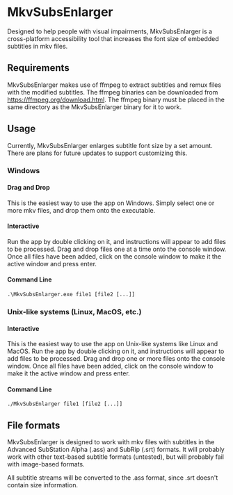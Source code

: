 # MkvSubsEnlarger
Designed to help people with visual impairments, MkvSubsEnlarger is a cross-platform accessibility tool that increases the font size of embedded subtitles in mkv files.

## Requirements
MkvSubsEnlarger makes use of ffmpeg to extract subtitles and remux files with the modified subtitles. The ffmpeg binaries can be downloaded from https://ffmpeg.org/download.html. The ffmpeg binary must be placed in the same directory as the MkvSubsEnlarger binary for it to work.

## Usage
Currently, MkvSubsEnlarger enlarges subtitle font size by a set amount. There are plans for future updates to support customizing this.

### Windows

#### Drag and Drop
This is the easiest way to use the app on Windows. Simply select one or more mkv files, and drop them onto the executable.

#### Interactive
Run the app by double clicking on it, and instructions will appear to add files to be processed. Drag and drop files one at a time onto the console window. Once all files have been added, click on the console window to make it the active window and press enter.

#### Command Line
`.\MkvSubsEnlarger.exe file1 [file2 [...]]`

### Unix-like systems (Linux, MacOS, etc.)

#### Interactive
This is the easiest way to use the app on Unix-like systems like Linux and MacOS. Run the app by double clicking on it, and instructions will appear to add files to be processed. Drag and drop one or more files onto the console window. Once all files have been added, click on the console window to make it the active window and press enter.

#### Command Line
`./MkvSubsEnlarger file1 [file2 [...]]`

## File formats
MkvSubsEnlarger is designed to work with mkv files with subtitles in the Advanced SubStation Alpha (.ass) and SubRip (.srt) formats. It will probably work with other text-based subtitle formats (untested), but will probably fail with image-based formats.

All subtitle streams will be converted to the .ass format, since .srt doesn't contain size information.
